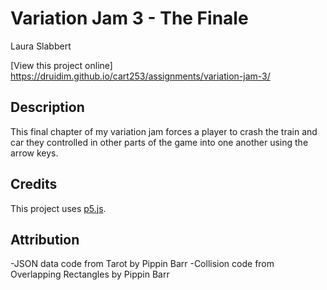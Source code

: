 # Variation Jam 3 - The Finale

Laura Slabbert

[View this project online] https://druidim.github.io/cart253/assignments/variation-jam-3/

## Description

This final chapter of my variation jam forces a player to crash the train and car they controlled in other parts of the game into one another using the arrow keys.

## Credits

This project uses [p5.js](https://p5js.org).

## Attribution
-JSON data code from Tarot by Pippin Barr
-Collision code from Overlapping Rectangles by Pippin Barr
